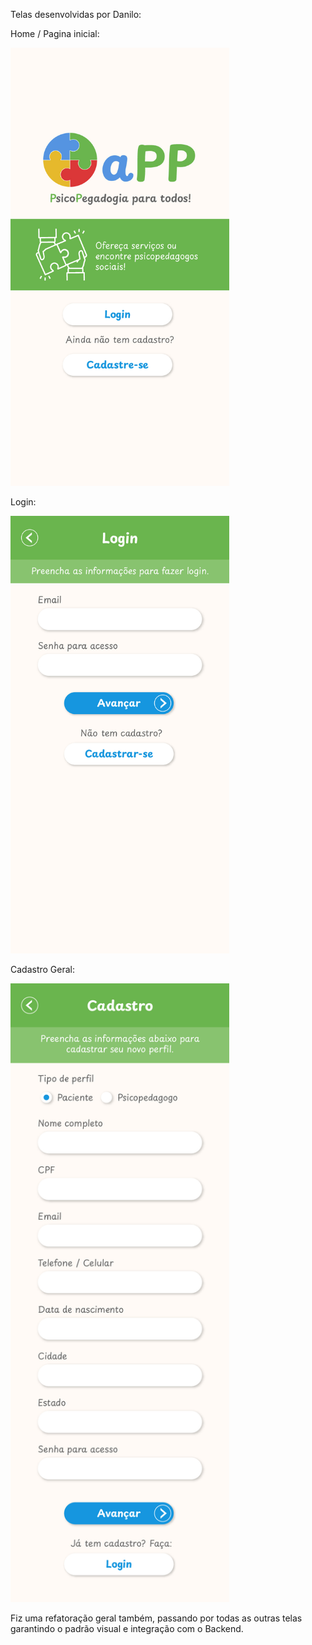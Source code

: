 Telas desenvolvidas por Danilo:

Home / Pagina inicial:

<a href="../../documents/img/Telas/tela_1.jpg"><img width="350px" src="../../documents/img/Telas/tela_1.jpg"></a>

Login:

<a href="../../documents/img/Telas/tela_2.jpg"><img width="350px" src="../../documents/img/Telas/tela_2.jpg"></a>

Cadastro Geral:

<a href="../../documents/img/Telas/tela_3.jpg"><img width="350px" src="../../documents/img/Telas/tela_3.jpg"></a>

Fiz uma refatoração geral também, passando por todas as outras telas garantindo o padrão visual e integração com o Backend.